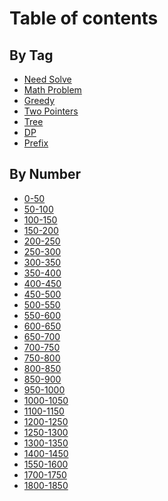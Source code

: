 # Table of contents

## By Tag

* [Need Solve](README.md)
* [Math Problem](<README (2).md>)
* [Greedy](<README (1).md>)
* [Two Pointers](by-tag/two-pointers.md)
* [Tree](<README (1) (1).md>)
* [DP](<README (1) (1) (1).md>)
* [Prefix](by-tag/prefix.md)

## By Number

* [0-50](by-number/0-50.md)
* [50-100](by-number/50-100.md)
* [100-150](by-number/100-150.md)
* [150-200](by-number/150-200.md)
* [200-250](by-number/200-250.md)
* [250-300](by-number/250-300.md)
* [300-350](by-number/300-350.md)
* [350-400](by-number/page-3.md)
* [400-450](by-number/400-450.md)
* [450-500](by-number/450-500.md)
* [500-550](by-number/500-550.md)
* [550-600](by-number/550-600.md)
* [600-650](by-number/600-650.md)
* [650-700](by-number/650-700.md)
* [700-750](by-number/700-750.md)
* [750-800](by-number/750-800.md)
* [800-850](by-number/800-850.md)
* [850-900](by-number/850-900.md)
* [950-1000](by-number/950-1000.md)
* [1000-1050](by-number/1000-1050.md)
* [1100-1150](by-number/1100-1150.md)
* [1200-1250](by-number/1200-1250.md)
* [1250-1300](by-number/1250-1300.md)
* [1300-1350](by-number/1300-1350.md)
* [1400-1450](by-number/1400-1450.md)
* [1550-1600](by-number/1550-1600.md)
* [1700-1750](by-number/1700-1750.md)
* [1800-1850](by-number/1800-1850.md)
